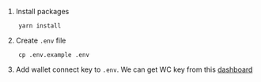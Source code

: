 1. Install packages
```
    yarn install
```

2. Create `.env` file
```
    cp .env.example .env
```

3. Add wallet connect key to `.env`. We can get WC key from this [dashboard](https://cloud.walletconnect.com/app)
